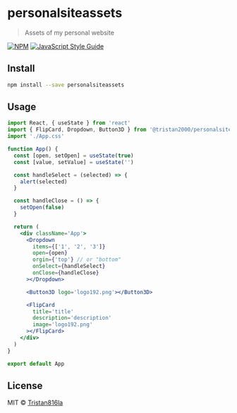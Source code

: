# personalsiteassets

> Assets of my personal website

[![NPM](https://img.shields.io/npm/v/personalsiteassets.svg)](https://www.npmjs.com/package/personalsiteassets) [![JavaScript Style Guide](https://img.shields.io/badge/code_style-standard-brightgreen.svg)](https://standardjs.com)

## Install

```bash
npm install --save personalsiteassets
```

## Usage

```jsx
import React, { useState } from 'react'
import { FlipCard, Dropdown, Button3D } from '@tristan2000/personalsite-assets'
import './App.css'

function App() {
  const [open, setOpen] = useState(true)
  const [value, setValue] = useState('')

  const handleSelect = (selected) => {
    alert(selected)
  }

  const handleClose = () => {
    setOpen(false)
  }

  return (
    <div className='App'>
      <Dropdown
        items={['1', '2', '3']}
        open={open}
        orgin={'top'} // or "bottom"
        onSelect={handleSelect}
        onClose={handleClose}
      ></Dropdown>

      <Button3D logo='logo192.png'></Button3D>

      <FlipCard
        title='title'
        description='description'
        image='logo192.png'
      ></FlipCard>
    </div>
  )
}

export default App
```

## License

MIT © [Tristan816la](https://github.com/Tristan816la)
